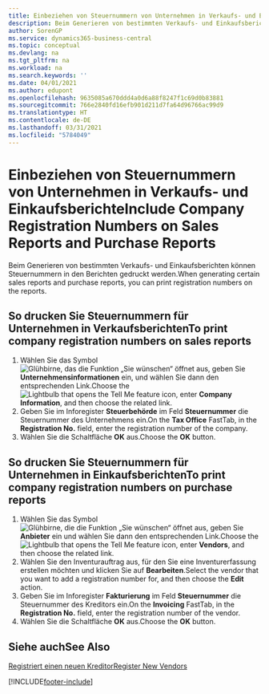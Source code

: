 ```yaml
---
title: Einbeziehen von Steuernummern von Unternehmen in Verkaufs- und Einkaufsberichte
description: Beim Generieren von bestimmten Verkaufs- und Einkaufsberichten können Steuernummern in den Berichten gedruckt werden.
author: SorenGP
ms.service: dynamics365-business-central
ms.topic: conceptual
ms.devlang: na
ms.tgt_pltfrm: na
ms.workload: na
ms.search.keywords: ''
ms.date: 04/01/2021
ms.author: edupont
ms.openlocfilehash: 9635085a670ddd4a0d6a88f8247f1c69d0b83881
ms.sourcegitcommit: 766e2840fd16efb901d211d7fa64d96766ac99d9
ms.translationtype: HT
ms.contentlocale: de-DE
ms.lasthandoff: 03/31/2021
ms.locfileid: "5784049"
---
```

# <a name="include-company-registration-numbers-on-sales-reports-and-purchase-reports"></a><span data-ttu-id="75b6f-103">Einbeziehen von Steuernummern von Unternehmen in Verkaufs- und Einkaufsberichte</span><span class="sxs-lookup"><span data-stu-id="75b6f-103">Include Company Registration Numbers on Sales Reports and Purchase Reports</span></span>
<span data-ttu-id="75b6f-104">Beim Generieren von bestimmten Verkaufs- und Einkaufsberichten können Steuernummern in den Berichten gedruckt werden.</span><span class="sxs-lookup"><span data-stu-id="75b6f-104">When generating certain sales reports and purchase reports, you can print registration numbers on the reports.</span></span>  

## <a name="to-print-company-registration-numbers-on-sales-reports"></a><span data-ttu-id="75b6f-105">So drucken Sie Steuernummern für Unternehmen in Verkaufsberichten</span><span class="sxs-lookup"><span data-stu-id="75b6f-105">To print company registration numbers on sales reports</span></span>  

1.  <span data-ttu-id="75b6f-106">Wählen Sie das Symbol ![Glühbirne, das die Funktion „Sie wünschen“ öffnet](../../media/ui-search/search_small.png "Sagen Sie mir, was Sie tun wollen") aus, geben Sie **Unternehmensinformationen** ein, und wählen Sie dann den entsprechenden Link.</span><span class="sxs-lookup"><span data-stu-id="75b6f-106">Choose the ![Lightbulb that opens the Tell Me feature](../../media/ui-search/search_small.png "Tell me what you want to do") icon, enter **Company Information**, and then choose the related link.</span></span>  
2.  <span data-ttu-id="75b6f-107">Geben Sie im Inforegister **Steuerbehörde** im Feld **Steuernummer** die Steuernummer des Unternehmens ein.</span><span class="sxs-lookup"><span data-stu-id="75b6f-107">On the **Tax Office** FastTab, in the **Registration No.** field, enter the registration number of the company.</span></span>  
3.  <span data-ttu-id="75b6f-108">Wählen Sie die Schaltfläche **OK** aus.</span><span class="sxs-lookup"><span data-stu-id="75b6f-108">Choose the **OK** button.</span></span>  

## <a name="to-print-company-registration-numbers-on-purchase-reports"></a><span data-ttu-id="75b6f-109">So drucken Sie Steuernummern für Unternehmen in Einkaufsberichten</span><span class="sxs-lookup"><span data-stu-id="75b6f-109">To print company registration numbers on purchase reports</span></span>  

1.  <span data-ttu-id="75b6f-110">Wählen Sie das Symbol ![Glühbirne, die die Funktion „Sie wünschen“ öffnet](../../media/ui-search/search_small.png "Sagen Sie mir, was Sie tun wollen") aus, geben Sie **Anbieter** ein und wählen Sie dann den entsprechenden Link.</span><span class="sxs-lookup"><span data-stu-id="75b6f-110">Choose the ![Lightbulb that opens the Tell Me feature](../../media/ui-search/search_small.png "Tell me what you want to do") icon, enter **Vendors**, and then choose the related link.</span></span>  
2.  <span data-ttu-id="75b6f-111">Wählen Sie den Inventurauftrag aus, für den Sie eine Inventurerfassung erstellen möchten und klicken Sie auf **Bearbeiten**.</span><span class="sxs-lookup"><span data-stu-id="75b6f-111">Select the vendor that you want to add a registration number for, and then choose the **Edit** action.</span></span>  
3.  <span data-ttu-id="75b6f-112">Geben Sie im Inforegister **Fakturierung** im Feld **Steuernummer** die Steuernummer des Kreditors ein.</span><span class="sxs-lookup"><span data-stu-id="75b6f-112">On the **Invoicing** FastTab, in the **Registration No.** field, enter the registration number of the vendor.</span></span>  
4.  <span data-ttu-id="75b6f-113">Wählen Sie die Schaltfläche **OK** aus.</span><span class="sxs-lookup"><span data-stu-id="75b6f-113">Choose the **OK** button.</span></span>  

## <a name="see-also"></a><span data-ttu-id="75b6f-114">Siehe auch</span><span class="sxs-lookup"><span data-stu-id="75b6f-114">See Also</span></span>  
[<span data-ttu-id="75b6f-115">Registriert einen neuen Kreditor</span><span class="sxs-lookup"><span data-stu-id="75b6f-115">Register New Vendors</span></span>](../../purchasing-how-register-new-vendors.md)


[!INCLUDE[footer-include](../../includes/footer-banner.md)]